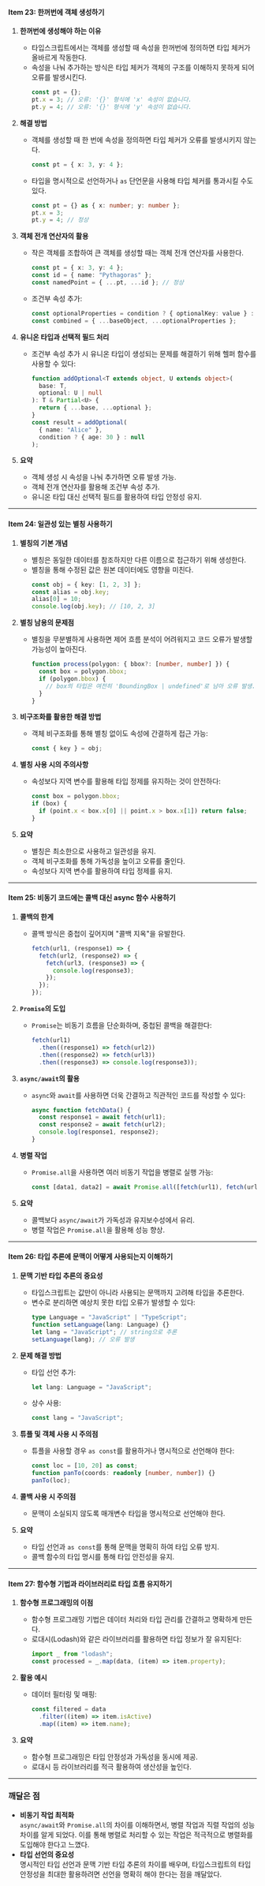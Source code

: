 #### **Item 23: 한꺼번에 객체 생성하기**

1. **한꺼번에 생성해야 하는 이유**

   - 타입스크립트에서는 객체를 생성할 때 속성을 한꺼번에 정의하면 타입 체커가 올바르게 작동한다.
   - 속성을 나눠 추가하는 방식은 타입 체커가 객체의 구조를 이해하지 못하게 되어 오류를 발생시킨다.
     ```typescript
     const pt = {};
     pt.x = 3; // 오류: '{}' 형식에 'x' 속성이 없습니다.
     pt.y = 4; // 오류: '{}' 형식에 'y' 속성이 없습니다.
     ```

2. **해결 방법**

   - 객체를 생성할 때 한 번에 속성을 정의하면 타입 체커가 오류를 발생시키지 않는다.
     ```typescript
     const pt = { x: 3, y: 4 };
     ```
   - 타입을 명시적으로 선언하거나 `as` 단언문을 사용해 타입 체커를 통과시킬 수도 있다.
     ```typescript
     const pt = {} as { x: number; y: number };
     pt.x = 3;
     pt.y = 4; // 정상
     ```

3. **객체 전개 연산자의 활용**

   - 작은 객체를 조합하여 큰 객체를 생성할 때는 객체 전개 연산자를 사용한다.
     ```typescript
     const pt = { x: 3, y: 4 };
     const id = { name: "Pythagoras" };
     const namedPoint = { ...pt, ...id }; // 정상
     ```
   - 조건부 속성 추가:
     ```typescript
     const optionalProperties = condition ? { optionalKey: value } : {};
     const combined = { ...baseObject, ...optionalProperties };
     ```

4. **유니온 타입과 선택적 필드 처리**

   - 조건부 속성 추가 시 유니온 타입이 생성되는 문제를 해결하기 위해 헬퍼 함수를 사용할 수 있다:
     ```typescript
     function addOptional<T extends object, U extends object>(
       base: T,
       optional: U | null
     ): T & Partial<U> {
       return { ...base, ...optional };
     }
     const result = addOptional(
       { name: "Alice" },
       condition ? { age: 30 } : null
     );
     ```

5. **요약**
   - 객체 생성 시 속성을 나눠 추가하면 오류 발생 가능.
   - 객체 전개 연산자를 활용해 조건부 속성 추가.
   - 유니온 타입 대신 선택적 필드를 활용하여 타입 안정성 유지.

---

#### **Item 24: 일관성 있는 별칭 사용하기**

1. **별칭의 기본 개념**

   - 별칭은 동일한 데이터를 참조하지만 다른 이름으로 접근하기 위해 생성한다.
   - 별칭을 통해 수정된 값은 원본 데이터에도 영향을 미친다.
     ```typescript
     const obj = { key: [1, 2, 3] };
     const alias = obj.key;
     alias[0] = 10;
     console.log(obj.key); // [10, 2, 3]
     ```

2. **별칭 남용의 문제점**

   - 별칭을 무분별하게 사용하면 제어 흐름 분석이 어려워지고 코드 오류가 발생할 가능성이 높아진다.
     ```typescript
     function process(polygon: { bbox?: [number, number] }) {
       const box = polygon.bbox;
       if (polygon.bbox) {
         // box의 타입은 여전히 'BoundingBox | undefined'로 남아 오류 발생.
       }
     }
     ```

3. **비구조화를 활용한 해결 방법**

   - 객체 비구조화를 통해 별칭 없이도 속성에 간결하게 접근 가능:
     ```typescript
     const { key } = obj;
     ```

4. **별칭 사용 시의 주의사항**

   - 속성보다 지역 변수를 활용해 타입 정제를 유지하는 것이 안전하다:
     ```typescript
     const box = polygon.bbox;
     if (box) {
       if (point.x < box.x[0] || point.x > box.x[1]) return false;
     }
     ```

5. **요약**
   - 별칭은 최소한으로 사용하고 일관성을 유지.
   - 객체 비구조화를 통해 가독성을 높이고 오류를 줄인다.
   - 속성보다 지역 변수를 활용하여 타입 정제를 유지.

---

#### **Item 25: 비동기 코드에는 콜백 대신 async 함수 사용하기**

1. **콜백의 한계**

   - 콜백 방식은 중첩이 깊어지며 "콜백 지옥"을 유발한다.
     ```typescript
     fetch(url1, (response1) => {
       fetch(url2, (response2) => {
         fetch(url3, (response3) => {
           console.log(response3);
         });
       });
     });
     ```

2. **`Promise`의 도입**

   - `Promise`는 비동기 흐름을 단순화하며, 중첩된 콜백을 해결한다:
     ```typescript
     fetch(url1)
       .then((response1) => fetch(url2))
       .then((response2) => fetch(url3))
       .then((response3) => console.log(response3));
     ```

3. **`async/await`의 활용**

   - `async`와 `await`를 사용하면 더욱 간결하고 직관적인 코드를 작성할 수 있다:
     ```typescript
     async function fetchData() {
       const response1 = await fetch(url1);
       const response2 = await fetch(url2);
       console.log(response1, response2);
     }
     ```

4. **병렬 작업**

   - `Promise.all`을 사용하면 여러 비동기 작업을 병렬로 실행 가능:
     ```typescript
     const [data1, data2] = await Promise.all([fetch(url1), fetch(url2)]);
     ```

5. **요약**
   - 콜백보다 `async/await`가 가독성과 유지보수성에서 유리.
   - 병렬 작업은 `Promise.all`을 활용해 성능 향상.

---

#### **Item 26: 타입 추론에 문맥이 어떻게 사용되는지 이해하기**

1. **문맥 기반 타입 추론의 중요성**

   - 타입스크립트는 값만이 아니라 사용되는 문맥까지 고려해 타입을 추론한다.
   - 변수로 분리하면 예상치 못한 타입 오류가 발생할 수 있다:
     ```typescript
     type Language = "JavaScript" | "TypeScript";
     function setLanguage(lang: Language) {}
     let lang = "JavaScript"; // string으로 추론
     setLanguage(lang); // 오류 발생
     ```

2. **문제 해결 방법**

   - 타입 선언 추가:
     ```typescript
     let lang: Language = "JavaScript";
     ```
   - 상수 사용:
     ```typescript
     const lang = "JavaScript";
     ```

3. **튜플 및 객체 사용 시 주의점**

   - 튜플을 사용할 경우 `as const`를 활용하거나 명시적으로 선언해야 한다:
     ```typescript
     const loc = [10, 20] as const;
     function panTo(coords: readonly [number, number]) {}
     panTo(loc);
     ```

4. **콜백 사용 시 주의점**

   - 문맥이 소실되지 않도록 매개변수 타입을 명시적으로 선언해야 한다.

5. **요약**
   - 타입 선언과 `as const`를 통해 문맥을 명확히 하여 타입 오류 방지.
   - 콜백 함수의 타입 명시를 통해 타입 안전성을 유지.

---

#### **Item 27: 함수형 기법과 라이브러리로 타입 흐름 유지하기**

1. **함수형 프로그래밍의 이점**

   - 함수형 프로그래밍 기법은 데이터 처리와 타입 관리를 간결하고 명확하게 만든다.
   - 로대시(Lodash)와 같은 라이브러리를 활용하면 타입 정보가 잘 유지된다:
     ```typescript
     import _ from "lodash";
     const processed = _.map(data, (item) => item.property);
     ```

2. **활용 예시**

   - 데이터 필터링 및 매핑:
     ```typescript
     const filtered = data
       .filter((item) => item.isActive)
       .map((item) => item.name);
     ```

3. **요약**
   - 함수형 프로그래밍은 타입 안정성과 가독성을 동시에 제공.
   - 로대시 등 라이브러리를 적극 활용하여 생산성을 높인다.

---

### 깨달은 점

- **비동기 작업 최적화**  
  `async/await`와 `Promise.all`의 차이를 이해하면서, 병렬 작업과 직렬 작업의 성능 차이를 알게 되었다. 이를 통해 병렬로 처리할 수 있는 작업은 적극적으로 병렬화를 도입해야 한다고 느꼈다.
- **타입 선언의 중요성**  
  명시적인 타입 선언과 문맥 기반 타입 추론의 차이를 배우며, 타입스크립트의 타입 안정성을 최대한 활용하려면 선언을 명확히 해야 한다는 점을 깨달았다.

